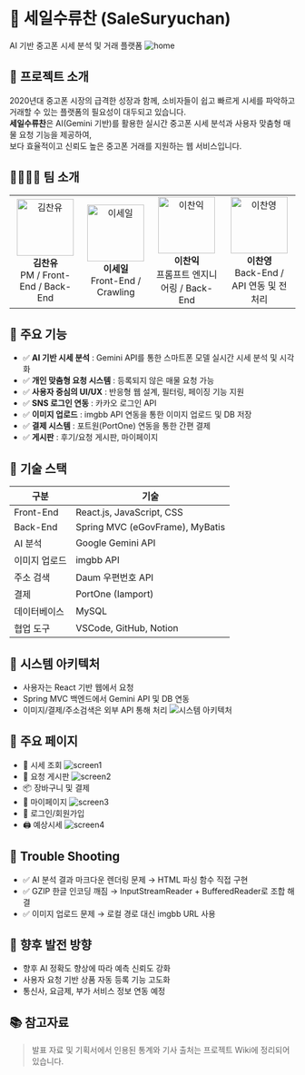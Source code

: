 # 📱 세일수류찬 (SaleSuryuchan)
AI 기반 중고폰 시세 분석 및 거래 플랫폼
![home](./assets/home.png)

## 📌 프로젝트 소개
2020년대 중고폰 시장의 급격한 성장과 함께, 소비자들이 쉽고 빠르게 시세를 파악하고 거래할 수 있는 플랫폼의 필요성이 대두되고 있습니다.  
**세일수류찬**은 AI(Gemini 기반)를 활용한 실시간 중고폰 시세 분석과 사용자 맞춤형 매물 요청 기능을 제공하여,  
보다 효율적이고 신뢰도 높은 중고폰 거래를 지원하는 웹 서비스입니다.

## 👨‍👩‍👧‍👦 팀 소개
<table>
  <tr>
    <td align="center">
      <img src="./assets/KimChanYu.png" width="100" alt="김찬유" /><br/>
      <b>김찬유</b><br/>
      PM / Front-End / Back-End
    </td>
    <td align="center">
      <img src="./assets/LeeSeil.png" width="100" alt="이세일" /><br/>
      <b>이세일</b><br/>
      Front-End / Crawling
    </td>
    <td align="center">
      <img src="./assets/LeeChanik.png" width="100" alt="이찬익" /><br/>
      <b>이찬익</b><br/>
      프롬프트 엔지니어링 / Back-End
    </td>
    <td align="center">
      <img src="./assets/LeeChanyoung.png" width="100" alt="이찬영" /><br/>
      <b>이찬영</b><br/>
      Back-End / API 연동 및 전처리
    </td>
  </tr>
</table>

## 🔧 주요 기능
- ✅ **AI 기반 시세 분석** : Gemini API를 통한 스마트폰 모델 실시간 시세 분석 및 시각화
- ✅ **개인 맞춤형 요청 시스템** : 등록되지 않은 매물 요청 가능
- ✅ **사용자 중심의 UI/UX** : 반응형 웹 설계, 필터링, 페이징 기능 지원
- ✅ **SNS 로그인 연동** : 카카오 로그인 API
- ✅ **이미지 업로드** : imgbb API 연동을 통한 이미지 업로드 및 DB 저장
- ✅ **결제 시스템** : 포트원(PortOne) 연동을 통한 간편 결제
- ✅ **게시판** : 후기/요청 게시판, 마이페이지

## 🧪 기술 스택
| 구분 | 기술 |
|------|------|
| Front-End | React.js, JavaScript, CSS |
| Back-End | Spring MVC (eGovFrame), MyBatis |
| AI 분석 | Google Gemini API |
| 이미지 업로드 | imgbb API |
| 주소 검색 | Daum 우편번호 API |
| 결제 | PortOne (Iamport) |
| 데이터베이스 | MySQL |
| 협업 도구 | VSCode, GitHub, Notion |

## 🔄 시스템 아키텍처
- 사용자는 React 기반 웹에서 요청
- Spring MVC 백엔드에서 Gemini API 및 DB 연동
- 이미지/결제/주소검색은 외부 API 통해 처리
![시스템 아키텍처](./assets/시스템아키텍쳐.png)

## 🧩 주요 페이지
- 📱 시세 조회
![screen1](./assets/screen1.png)
- 📝 요청 게시판
![screen2](./assets/screen2.png)
- 📦 장바구니 및 결제
- 🧾 마이페이지
![screen3](./assets/screen3.png)
- 🔐 로그인/회원가입
- 🖨 예상시세
![screen4](./assets/screen4.png)

## 🧠 Trouble Shooting
- ✅ AI 분석 결과 마크다운 렌더링 문제 → HTML 파싱 함수 직접 구현
- ✅ GZIP 한글 인코딩 깨짐 → InputStreamReader + BufferedReader로 조합 해결
- ✅ 이미지 업로드 문제 → 로컬 경로 대신 imgbb URL 사용

## 🌱 향후 발전 방향
- 향후 AI 정확도 향상에 따라 예측 신뢰도 강화
- 사용자 요청 기반 상품 자동 등록 기능 고도화
- 통신사, 요금제, 부가 서비스 정보 연동 예정

## 📚 참고자료
> 발표 자료 및 기획서에서 인용된 통계와 기사 출처는 프로젝트 Wiki에 정리되어 있습니다.

